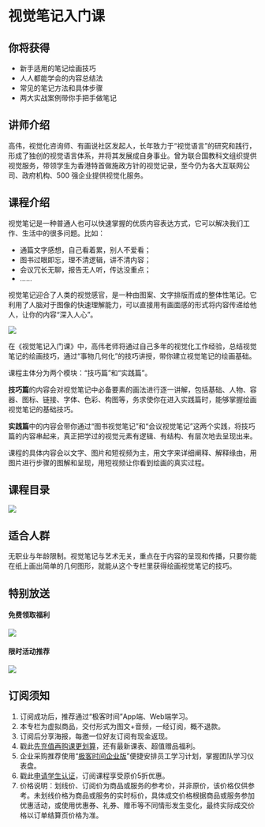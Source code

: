 # 视觉笔记入门课

## 你将获得

*   新手适用的笔记绘画技巧
*   人人都能学会的内容总结法
*   常见的笔记方法和具体步骤
*   两大实战案例带你手把手做笔记

  

## 讲师介绍

高伟，视觉化咨询师、有画说社区发起人，长年致力于“视觉语言”的研究和践行，形成了独创的视觉语言体系，并将其发展成自身事业。曾为联合国教科文组织提供视觉服务，带领学生为香港特首做施政方针的视觉记录，至今仍为各大互联网公司、政府机构、500 强企业提供视觉化服务。

  

## 课程介绍

视觉笔记是一种普通人也可以快速掌握的优质内容表达方式，它可以解决我们工作、生活中的很多问题。比如：

*   通篇文字感想，自己看着累，别人不爱看；
*   图书过眼即忘，理不清逻辑，讲不清内容；
*   会议冗长无聊，报告无人听，传达没重点；
*   ……

视觉笔记迎合了人类的视觉感官，是一种由图案、文字排版而成的整体性笔记。它利用了人脑对于图像的快速理解能力，可以直接用有画面感的形式将内容传递给他人，让你的内容“深入人心”。

![](https://static001.geekbang.org/resource/image/32/d6/324ce722f7bbdb6d900e8ceeefaec5d6.jpg)

在《视觉笔记入门课》中，高伟老师将通过自己多年的视觉化工作经验，总结视觉笔记的绘画技巧，通过“事物几何化”的技巧讲授，带你建立视觉笔记的绘画基础。

课程主体分为两个模块：“技巧篇”和“实践篇”。

**技巧篇**的内容会对视觉笔记中必备要素的画法进行逐一讲解，包括基础、人物、容器、图标、链接、字体、色彩、构图等，务求使你在进入实践篇时，能够掌握绘画视觉笔记的基础技巧。

**实践篇**中的内容会带你通过“图书视觉笔记”和“会议视觉笔记”这两个实践，将技巧篇的内容串起来，真正把学过的视觉元素有逻辑、有结构、有层次地去呈现出来。

课程的具体内容会以文字、图片和短视频为主，用文字来详细阐释、解释缘由，用图片进行步骤的图解和呈现，用短视频让你看到绘画的真实过程。

  

## 课程目录

![](https://static001.geekbang.org/resource/image/2c/9b/2cfd15f913f9752462a9a916021a679b.jpg)

  

## 适合人群

无职业与年龄限制。视觉笔记与艺术无关，重点在于内容的呈现和传播，只要你能在纸上画出简单的几何图形，就能从这个专栏里获得绘画视觉笔记的技巧。

  

## 特别放送

#### 免费领取福利

[![](https://static001.geekbang.org/resource/image/69/dc/69c52d08278a2164dc5b061ba342a5dc.jpg?wh=960x301)](https://time.geekbang.org/article/427012)

  

#### 限时活动推荐

[![](https://static001.geekbang.org/resource/image/67/a0/6720f5d50b4b38abbf867facdef728a0.png?wh=1035x360)](https://shop18793264.m.youzan.com/wscgoods/detail/2fmoej9krasag5p?dc_ps=2913145716543073286.200001)

  

## 订阅须知

1.  订阅成功后，推荐通过“极客时间”App端、Web端学习。
2.  本专栏为虚拟商品，交付形式为图文+音频，一经订阅，概不退款。
3.  订阅后分享海报，每邀一位好友订阅有现金返现。
4.  戳此[先充值再购课更划算](https://shop18793264.m.youzan.com/wscgoods/detail/2fmoej9krasag5p?scan=1&activity=none&from=kdt&qr=directgoods_1541158976&shopAutoEnter=1)，还有最新课表、超值赠品福利。
5.  企业采购推荐使用“[极客时间企业版](https://b.geekbang.org/?utm_source=geektime&utm_medium=columnintro&utm_campaign=newregister&gk_source=2021020901_gkcolumnintro_newregister)”便捷安排员工学习计划，掌握团队学习仪表盘。
6.  戳此[申请学生认证](https://promo.geekbang.org/activity/student-certificate?utm_source=geektime&utm_medium=caidanlan1)，订阅课程享受原价5折优惠。
7.  价格说明：划线价、订阅价为商品或服务的参考价，并非原价，该价格仅供参考。未划线价格为商品或服务的实时标价，具体成交价格根据商品或服务参加优惠活动，或使用优惠券、礼券、赠币等不同情形发生变化，最终实际成交价格以订单结算页价格为准。
